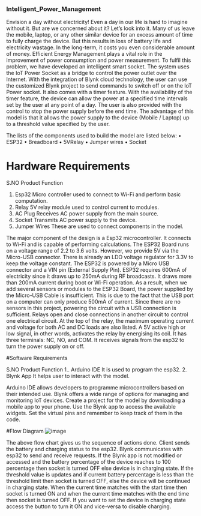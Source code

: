 ### Intelligent_Power_Management

Envision a day without electricity! Even a day in our life is hard to imagine without it. But are we concerned about it? Let’s look into it. Many of us leave the mobile, laptop, or any other similar device for an excess amount of time to fully charge the device. But this results in loss of battery life and electricity wastage. In the long-term, it costs you even considerable amount of money. Efficient Energy Management plays a vital role in the improvement of power consumption and power measurement. To fulfil this problem, we have developed an intelligent smart socket. The system uses the IoT Power Socket as a bridge to control the power outlet over the Internet. With the integration of Blynk cloud technology, the user can use the customized Blynk project to send commands to switch off or on the IoT Power socket. It also comes with a timer  feature. With the availability of the timer feature, the device can allow the power at a specified time intervals set by the user at any point of a day. The user is also provided with the control to stop the power supply before the end time. The advantage of this model is that it allows the power supply to the device (Mobile / Laptop) up to a threshold value specified by the user.


The lists of the components used to build the model are listed below:
• ESP32
• Breadboard
• 5VRelay
• Jumper wires
• Socket

# Hardware Requirements
S.NO Product Function
1. Esp32 Micro controller used to connect to Wi-Fi and perform basic computation.
2. Relay 5V relay module used to control current to modules.
3. AC Plug Receives AC power supply from the main source.
4. Socket Transmits AC power supply to the device.
5. Jumper Wires These are used to connect components in the model.

The major component of the design is a Esp32 microcontroller. It connects to Wi-Fi and is capable of performing calculations. The ESP32 Board runs on a voltage range of 2.2 to 3.6 volts. However, we provide 5V via the Micro-USB connector. There is already an LDO voltage regulator for 3.3V to keep the voltage constant. The ESP32 is powered by a Micro USB connector and a VIN pin (External Supply Pin). ESP32 requires 600mA of electricity since it draws up to 250mA during RF broadcasts. It draws more than 200mA current during boot or Wi-Fi operation. As a result, when we add several sensors or modules to the ESP32 Board, the power supplied by the Micro-USB Cable is insufficient. This is due to the fact that the USB port on a computer can only produce 500mA of current. Since there are no sensors in this project, powering the circuit with a USB connection is sufficient. Relays open and close connections in another circuit to control one electrical circuit. At the top of the relay, the maximum operating current and voltage for both AC and DC loads are also listed. A 5V active high or low signal, in other words, activates the relay by energising its coil. It has three terminals: NC, NO, and COM. It receives signals from the esp32 to turn the power
supply on or off. 


#Software Requirements

S.NO Product Function
1.. Arduino IDE It is used to program the esp32.
2. Blynk App It helps user to interact with the model.


Arduino IDE allows developers to programme microcontrollers based on their intended use. Blynk offers a wide range of options for managing and monitoring IoT devices. Create a project for the model by downloading a mobile app to your phone. Use the Blynk app to access the available widgets. Set the virtual pins and remember to keep track of them in the code.

#Flow Diagram
![image](https://github.com/saiteja-kothakota/Intelligent_Power_Management/assets/68795720/ddd7f062-da87-41e0-bb38-fd760dede950)

The above flow chart gives us the sequence of actions done. Client sends the battery and charging status to the esp32. Blynk communicates with esp32 to send and receive requests. If the Blynk app is not modified or accessed and the battery percentage of the device reaches to 100 percentage then socket is turned OFF else device is in charging state. If the threshold value is updates and if current battery percentage is less than the threshold limit then socket is turned OFF, else the device will be continued in charging state. When the current time matches with the start time then socket is turned ON and when the current time matches with the end time then socket is turned OFF. If you want to set the device in charging state access the button to turn it ON and vice-versa to disable charging. 
